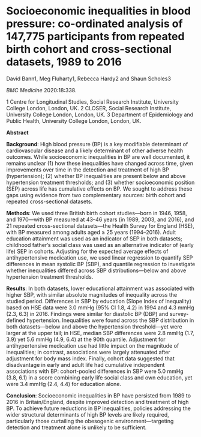 # Socioeconomic inequalities in blood pressure: co-ordinated analysis of 147,775 participants from repeated birth cohort and cross-sectional datasets, 1989 to 2016

David Bann1, Meg Fluharty1, Rebecca Hardy2 and Shaun Scholes3

*BMC Medicine* 2020:18:338.

1 Centre for Longitudinal Studies, Social Research Institute, University College London, London, UK. 
2 CLOSER, Social Research Institute, University College
London, London, UK. 
3 Department of Epidemiology and Public Health,
University College London, London, UK.

**Abstract**

**Background**: High blood pressure (BP) is a key modifiable determinant of cardiovascular disease and a likely
determinant of other adverse health outcomes. While socioeconomic inequalities in BP are well documented, it
remains unclear (1) how these inequalities have changed across time, given improvements over time in the
detection and treatment of high BP (hypertension); (2) whether BP inequalities are present below and above
hypertension treatment thresholds; and (3) whether socioeconomic position (SEP) across life has cumulative effects
on BP. We sought to address these gaps using evidence from two complementary sources: birth cohort and
repeated cross-sectional datasets.

**Methods**: We used three British birth cohort studies—born in 1946, 1958, and 1970—with BP measured at 43–46
years (in 1989, 2003, and 2016), and 21 repeated cross-sectional datasets—the Health Survey for England (HSE), with
BP measured among adults aged ≥ 25 years (1994–2016). Adult education attainment was used as an indicator of
SEP in both datasets; childhood father’s social class was used as an alternative indicator of (early life) SEP in cohorts.
Adjusting for the expected average effects of antihypertensive medication use, we used linear regression to
quantify SEP differences in mean systolic BP (SBP), and quantile regression to investigate whether inequalities
differed across SBP distributions—below and above hypertension treatment thresholds.

**Results**: In both datasets, lower educational attainment was associated with higher SBP, with similar absolute
magnitudes of inequality across the studied period. Differences in SBP by education (Slope Index of Inequality)
based on HSE data were 3.0 mmHg (95% CI 1.8, 4.2) in 1994 and 4.3 mmHg (2.3, 6.3) in 2016. Findings were similar
for diastolic BP (DBP) and survey-defined hypertension. Inequalities were found across the SBP distribution in both
datasets—below and above the hypertension threshold—yet were larger at the upper tail; in HSE, median SBP
differences were 2.8 mmHg (1.7, 3.9) yet 5.6 mmHg (4.9, 6.4) at the 90th quantile. Adjustment for antihypertensive
medication use had little impact on the magnitude of inequalities; in contrast, associations were largely attenuated
after adjustment for body mass index. Finally, cohort data suggested that disadvantage in early and adult life had
cumulative independent associations with BP: cohort-pooled differences in SBP were 5.0 mmHg (3.8, 6.1) in a score
combining early life social class and own education, yet were 3.4 mmHg (2.4, 4.4) for education alone.

**Conclusion**: Socioeconomic inequalities in BP have persisted from 1989 to 2016 in Britain/England, despite
improved detection and treatment of high BP. To achieve future reductions in BP inequalities, policies addressing
the wider structural determinants of high BP levels are likely required, particularly those curtailing the obesogenic
environment—targeting detection and treatment alone is unlikely to be sufficient.

